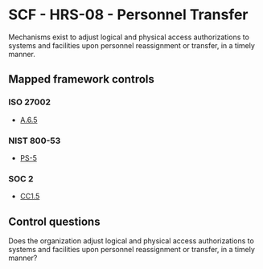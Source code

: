 # SCF - HRS-08 - Personnel Transfer
Mechanisms exist to adjust logical and physical access authorizations to systems and facilities upon personnel reassignment or transfer, in a timely manner.
## Mapped framework controls
### ISO 27002
- [A.6.5](../iso27002/a-6.md#a65)
  
### NIST 800-53
- [PS-5](../nist80053/ps-5.md)
  
### SOC 2
- [CC1.5](../soc2/cc15.md)
  
## Control questions
Does the organization adjust logical and physical access authorizations to systems and facilities upon personnel reassignment or transfer, in a timely manner?
  